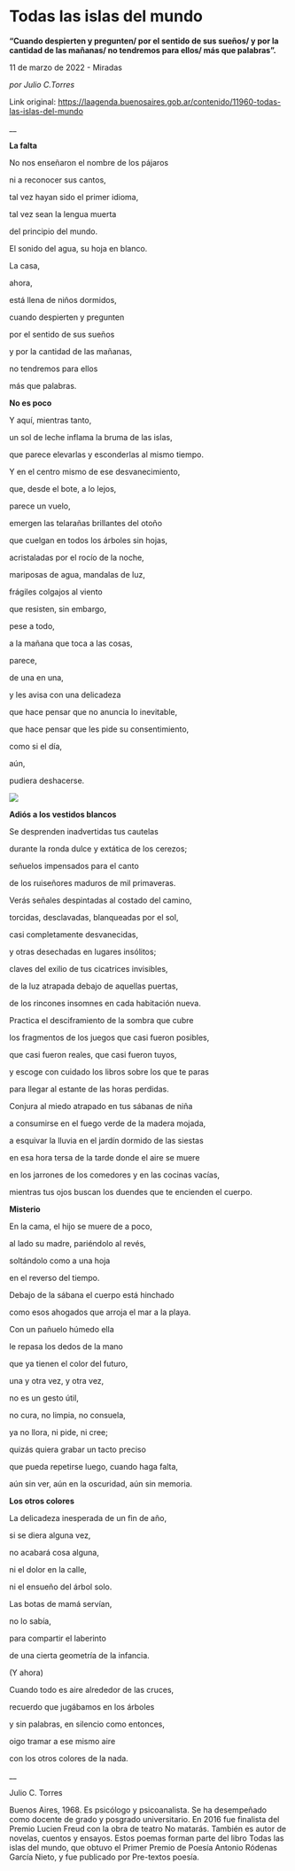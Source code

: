 # Todas las islas del mundo

**“Cuando despierten y pregunten/ por el sentido de sus sueños/ y por la cantidad de las mañanas/ no tendremos para ellos/ más que palabras”.**

11 de marzo de 2022 - Miradas

_por Julio C.Torres_

Link original: https://laagenda.buenosaires.gob.ar/contenido/11960-todas-las-islas-del-mundo



\_\_




**La falta**




No nos enseñaron el nombre de los pájaros




ni a reconocer sus cantos,




tal vez hayan sido el primer idioma,




tal vez sean la lengua muerta




del principio del mundo.




El sonido del agua, su hoja en blanco.




La casa,




ahora,




está llena de niños dormidos,




cuando despierten y pregunten




por el sentido de sus sueños




y por la cantidad de las mañanas,




no tendremos para ellos




más que palabras.




**No es poco**




Y aquí, mientras tanto,




un sol de leche inflama la bruma de las islas,




que parece elevarlas y esconderlas al mismo tiempo.




Y en el centro mismo de ese desvanecimiento,




que, desde el bote, a lo lejos,




parece un vuelo,




emergen las telarañas brillantes del otoño




que cuelgan en todos los árboles sin hojas,




acristaladas por el rocío de la noche,




mariposas de agua, mandalas de luz,




frágiles colgajos al viento




que resisten, sin embargo,




pese a todo,




a la mañana que toca a las cosas,




parece,




de una en una,




y les avisa con una delicadeza




que hace pensar que no anuncia lo inevitable,




que hace pensar que les pide su consentimiento,




como si el día,




aún,




pudiera deshacerse.




![](https://cdn.feater.me/files/images/164649/88cb6ff9-fb00-4c48-935e-28952a6b5465.png)




**Adiós a los vestidos blancos**




Se desprenden inadvertidas tus cautelas




durante la ronda dulce y extática de los cerezos;




señuelos impensados para el canto




de los ruiseñores maduros de mil primaveras.




Verás señales despintadas al costado del camino,




torcidas, desclavadas, blanqueadas por el sol,




casi completamente desvanecidas,




y otras desechadas en lugares insólitos;




claves del exilio de tus cicatrices invisibles,




de la luz atrapada debajo de aquellas puertas,




de los rincones insomnes en cada habitación nueva.




Practica el desciframiento de la sombra que cubre




los fragmentos de los juegos que casi fueron posibles,




que casi fueron reales, que casi fueron tuyos,




y escoge con cuidado los libros sobre los que te paras




para llegar al estante de las horas perdidas.




Conjura al miedo atrapado en tus sábanas de niña




a consumirse en el fuego verde de la madera mojada,




a esquivar la lluvia en el jardín dormido de las siestas




en esa hora tersa de la tarde donde el aire se muere




en los jarrones de los comedores y en las cocinas vacías,




mientras tus ojos buscan los duendes que te encienden el cuerpo.




**Misterio**




En la cama, el hijo se muere de a poco,




al lado su madre, pariéndolo al revés,




soltándolo como a una hoja




en el reverso del tiempo.




Debajo de la sábana el cuerpo está hinchado




como esos ahogados que arroja el mar a la playa.




Con un pañuelo húmedo ella




le repasa los dedos de la mano




que ya tienen el color del futuro,




una y otra vez, y otra vez,




no es un gesto útil,




no cura, no limpia, no consuela,




ya no llora, ni pide, ni cree;




quizás quiera grabar un tacto preciso




que pueda repetirse luego, cuando haga falta,




aún sin ver, aún en la oscuridad, aún sin memoria.




**Los otros colores**




La delicadeza inesperada de un fin de año,




si se diera alguna vez,




no acabará cosa alguna,




ni el dolor en la calle,




ni el ensueño del árbol solo.




Las botas de mamá servían,




no lo sabía,




para compartir el laberinto




de una cierta geometría de la infancia.




(Y ahora)




Cuando todo es aire alrededor de las cruces,




recuerdo que jugábamos en los árboles




y sin palabras, en silencio como entonces,




oigo tramar a ese mismo aire




con los otros colores de la nada.




\_\_




Julio C. Torres




Buenos Aires, 1968. Es psicólogo y psicoanalista. Se ha desempeñado como docente de grado y posgrado universitario. En 2016 fue finalista del Premio Lucien Freud con la obra de teatro No matarás. También es autor de novelas, cuentos y ensayos. Estos poemas forman parte del libro Todas las islas del mundo, que obtuvo el Primer Premio de Poesía Antonio Ródenas García Nieto, y fue publicado por Pre-textos poesía.



